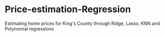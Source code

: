 # Price-estimation-Regression
Estimating home prices for King's County through Ridge, Lasso, KNN and Polynomial regressions
